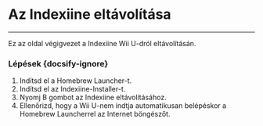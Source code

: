 # Az Indexiine eltávolítása
---
Ez az oldal végigvezet a Indexiine Wii U-dról eltávolításán.

### Lépések {docsify-ignore}

1. Indítsd el a Homebrew Launcher-t.
1. Indítsd el az Indexiine-Installer-t.
1. Nyomj B gombot az Indexiine eltávolításához.
1. Ellenőrizd, hogy a Wii U-nem indtja automatikusan belépéskor a Homebrew Launcherrel az Internet böngészőt.
